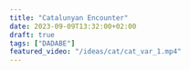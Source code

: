 ```yaml
---
title: "Catalunyan Encounter"
date: 2023-09-09T13:32:00+02:00
draft: true
tags: ["DADABE"]
featured_video: "/ideas/cat/cat_var_1.mp4"
---
```


